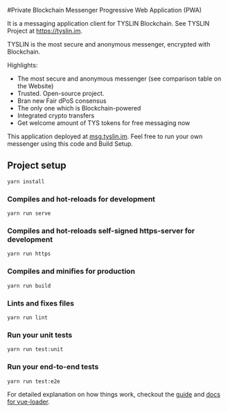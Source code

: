 #Private Blockchain Messenger Progressive Web Application (PWA)

It is a messaging application client for TYSLIN Blockchain. See TYSLIN Project at https://tyslin.im.

TYSLIN is the most secure and anonymous messenger, encrypted with Blockchain.

Highlights:

- The most secure and anonymous messenger (see comparison table on the Website)
- Trusted. Open-source project.
- Bran new Fair dPoS consensus
- The only one which is Blockchain-powered
- Integrated crypto transfers
- Get welcome amount of TYS tokens for free messaging now

This application deployed at [msg.tyslin.im](https://msg.tyslin.im/). Feel free to run your own messenger using this code and Build Setup.

## Project setup
```
yarn install
```

### Compiles and hot-reloads for development
```
yarn run serve
```

### Compiles and hot-reloads self-signed https-server for development
```
yarn run https
```

### Compiles and minifies for production
```
yarn run build
```

### Lints and fixes files
```
yarn run lint
```

### Run your unit tests
```
yarn run test:unit
```

### Run your end-to-end tests
```
yarn run test:e2e
```
For detailed explanation on how things work, checkout the [guide](http://vuejs-templates.github.io/webpack/) and [docs for vue-loader](http://vuejs.github.io/vue-loader).
